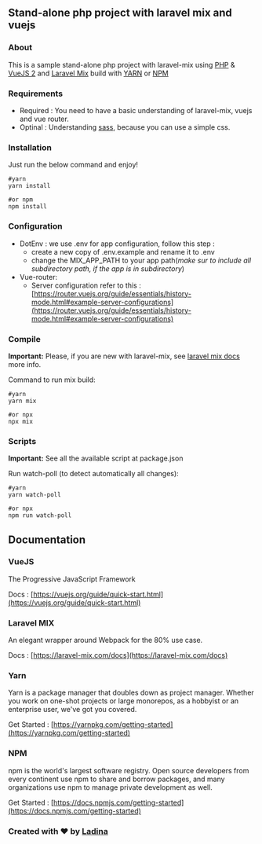## Stand-alone php project with laravel mix and vuejs

### About

This is a sample stand-alone php project with laravel-mix using [PHP](php.net) & [VueJS 2](https://vuejs.org) and [Laravel Mix](https://laravel-mix.com) build with [YARN](https://yarnpkg.com) or [NPM](https://www.npmjs.com)

### Requirements 


- Required :
You need to have a basic understanding of laravel-mix, vuejs and vue router.
- Optinal : Understanding [sass](https://sass-lang.com/documentation), because you can use a simple css.


### Installation

Just run the below command and enjoy!

```
#yarn
yarn install

#or npm
npm install
```

### Configuration

- DotEnv : we use .env for app configuration, follow this step : 
  - create a new copy of .env.example and rename it to .env
  - change the MIX_APP_PATH to your app path(_make sur to include all subdirectory path, if the app is in subdirectory_)
- Vue-router:
  - Server configuration refer to this : [https://router.vuejs.org/guide/essentials/history-mode.html#example-server-configurations](https://router.vuejs.org/guide/essentials/history-mode.html#example-server-configurations)
  
### Compile

**Important:**
Please, if you are new with laravel-mix, see [laravel mix docs](https://laravel-mix.com/docs) more info.

Command to run mix build:

```
#yarn
yarn mix

#or npx
npx mix
```

### Scripts

**Important:** See all the available script at package.json

Run watch-poll (to detect automatically all changes):

```
#yarn
yarn watch-poll

#or npx
npm run watch-poll
```

## Documentation

### VueJS 

The Progressive JavaScript Framework

Docs : [https://vuejs.org/guide/quick-start.html](https://vuejs.org/guide/quick-start.html)

### Laravel MIX 

An elegant wrapper around Webpack for the 80% use case.

Docs : [https://laravel-mix.com/docs](https://laravel-mix.com/docs)

### Yarn 

Yarn is a package manager that doubles down as project manager. Whether you work on one-shot projects or large monorepos, as a hobbyist or an enterprise user, we've got you covered.

Get Started : [https://yarnpkg.com/getting-started](https://yarnpkg.com/getting-started) 

### NPM 

npm is the world's largest software registry. Open source developers from every continent use npm to share and borrow packages, and many organizations use npm to manage private development as well.

Get Started : [https://docs.npmjs.com/getting-started](https://docs.npmjs.com/getting-started) 
### Created with ❤ by [Ladina](https://ladinasedera.github.io)
